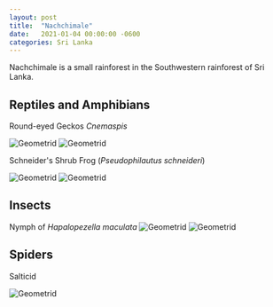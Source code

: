 ```yaml
---
layout: post
title:  "Nachchimale"
date:   2021-01-04 00:00:00 -0600
categories: Sri Lanka
---
```


Nachchimale is a small rainforest in the Southwestern rainforest of Sri Lanka.

## Reptiles and Amphibians

Round-eyed Geckos _Cnemaspis_

![Geometrid](/assets/Nachchimale/Cnemaspis.jpg)
![Geometrid](/assets/Nachchimale/Cnemaspis1.jpg)


Schneider's Shrub Frog (_Pseudophilautus schneideri_)

![Geometrid](/assets/Nachchimale/NaaFrog.jpg)
![Geometrid](/assets/Nachchimale/NaaFrog1.jpg)

## Insects

Nymph of _Hapalopezella maculata_
![Geometrid](/assets/Nachchimale/Mantis.jpg)
![Geometrid](/assets/Nachchimale/Mantis1.jpg)

## Spiders

Salticid

![Geometrid](/assets/Nachchimale/Salticid.jpg)


